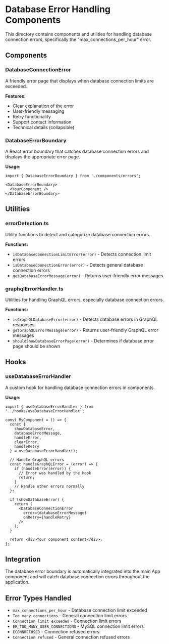 # Database Error Handling Components

This directory contains components and utilities for handling database connection errors, specifically the "max_connections_per_hour" error.

## Components

### DatabaseConnectionError
A friendly error page that displays when database connection limits are exceeded.

**Features:**
- Clear explanation of the error
- User-friendly messaging
- Retry functionality
- Support contact information
- Technical details (collapsible)

### DatabaseErrorBoundary
A React error boundary that catches database connection errors and displays the appropriate error page.

**Usage:**
```tsx
import { DatabaseErrorBoundary } from './components/errors';

<DatabaseErrorBoundary>
  <YourComponent />
</DatabaseErrorBoundary>
```

## Utilities

### errorDetection.ts
Utility functions to detect and categorize database connection errors.

**Functions:**
- `isDatabaseConnectionLimitError(error)` - Detects connection limit errors
- `isDatabaseConnectionError(error)` - Detects general database connection errors
- `getDatabaseErrorMessage(error)` - Returns user-friendly error messages

### graphqlErrorHandler.ts
Utilities for handling GraphQL errors, especially database connection errors.

**Functions:**
- `isGraphQLDatabaseError(error)` - Detects database errors in GraphQL responses
- `getGraphQLErrorMessage(error)` - Returns user-friendly GraphQL error messages
- `shouldShowDatabaseErrorPage(error)` - Determines if database error page should be shown

## Hooks

### useDatabaseErrorHandler
A custom hook for handling database connection errors in components.

**Usage:**
```tsx
import { useDatabaseErrorHandler } from '../hooks/useDatabaseErrorHandler';

const MyComponent = () => {
  const { 
    showDatabaseError, 
    databaseErrorMessage, 
    handleError, 
    clearError, 
    handleRetry 
  } = useDatabaseErrorHandler();

  // Handle GraphQL errors
  const handleGraphQLError = (error) => {
    if (handleError(error)) {
      // Error was handled by the hook
      return;
    }
    // Handle other errors normally
  };

  if (showDatabaseError) {
    return (
      <DatabaseConnectionError 
        error={databaseErrorMessage}
        onRetry={handleRetry}
      />
    );
  }

  return <div>Your component content</div>;
};
```

## Integration

The database error boundary is automatically integrated into the main App component and will catch database connection errors throughout the application.

## Error Types Handled

- `max_connections_per_hour` - Database connection limit exceeded
- `Too many connections` - General connection limit errors
- `Connection limit exceeded` - Connection limit errors
- `ER_TOO_MANY_USER_CONNECTIONS` - MySQL connection limit errors
- `ECONNREFUSED` - Connection refused errors
- `Connection refused` - General connection refused errors
